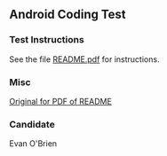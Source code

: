## Android Coding Test

### Test Instructions

See the file [README.pdf](README.pdf) for instructions.

### Misc

[Original for PDF of README](https://docs.google.com/document/d/1JheX93C2bNkwbLcGahu61do3mKURRIi_Jh5gJm-a8vU/edit#heading=h.w9tbewppm37j)

### Candidate 
Evan O'Brien


